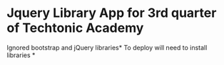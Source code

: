 # Jquery Library App for 3rd quarter of Techtonic Academy
Ignored bootstrap and jQuery libraries*
To deploy will need to install libraries *
